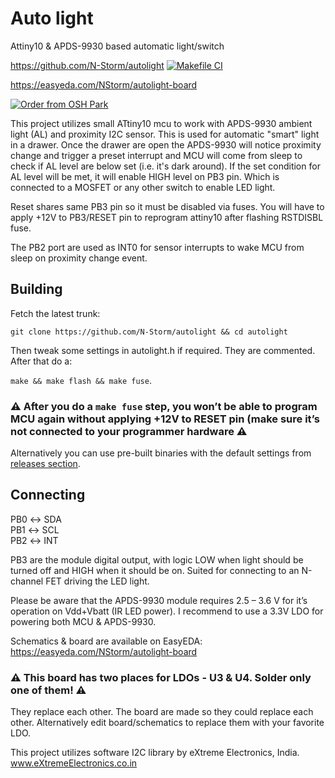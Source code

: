 # Auto light
Attiny10 &amp; APDS-9930 based automatic light/switch

https://github.com/N-Storm/autolight [![Makefile CI](https://github.com/N-Storm/autolight/actions/workflows/makefile.yml/badge.svg?branch=master)](https://github.com/N-Storm/autolight/actions/workflows/makefile.yml)

https://easyeda.com/NStorm/autolight-board

<a href="https://oshpark.com/shared_projects/VqVSVvTY"><img src="https://oshpark.com/packs/media/images/badge-5f4e3bf4bf68f72ff88bd92e0089e9cf.png" alt="Order from OSH Park"></img></a>

This project utilizes small ATtiny10 mcu to work with APDS-9930 ambient light (AL) and proximity I2C sensor.
This is used for automatic "smart" light in a drawer. Once the drawer are open the APDS-9930 will notice proximity change 
and trigger a preset interrupt and MCU will come from sleep to check if AL level are below set (i.e. it's dark around).
If the set condition for AL level will be met, it will enable HIGH level on PB3 pin. Which is connected to a MOSFET or any other switch to enable LED light.

Reset shares same PB3 pin so it must be disabled via fuses. You will have to apply +12V to PB3/RESET pin to reprogram attiny10 after flashing RSTDISBL fuse.

The PB2 port are used as INT0 for sensor interrupts to wake MCU from sleep on proximity change event.

## Building

Fetch the latest trunk:

`git clone https://github.com/N-Storm/autolight && cd autolight`

Then tweak some settings in autolight.h if required. They are commented. After that do a:

`make && make flash && make fuse`. 

### :warning: After you do a `make fuse` step, you won’t be able to program MCU again without applying +12V to RESET pin (make sure it’s not connected to your programmer hardware :warning:

Alternatively you can use pre-built binaries with the default settings from [releases section](https://github.com/N-Storm/autolight/releases).

## Connecting

PB0 ↔ SDA<br />
PB1 ↔ SCL<br />
PB2 ↔ INT<br />

PB3 are the module digital output, with logic LOW when light should be turned off and HIGH when it should be on. Suited for connecting to an N-channel FET driving the LED light.

Please be aware that the APDS-9930 module requires 2.5 – 3.6 V for it’s operation on Vdd+Vbatt (IR LED power). I recommend to use a 3.3V LDO for powering both MCU & APDS-9930.

Schematics & board are available on EasyEDA: https://easyeda.com/NStorm/autolight-board

### :warning: This board has two places for LDOs - U3 & U4. Solder only one of them! :warning:

They replace each other. The board are made so they could replace each other. Alternatively edit board/schematics to replace them with your favorite LDO. 

This project utilizes software I2C library by eXtreme Electronics, India.
www.eXtremeElectronics.co.in

